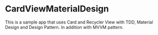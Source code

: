 # CardViewMaterialDesign
This is a sample app that uses Card and Recycler View with TDD, Material Design and Design Pattern. In addition with MVVM pattern. 
